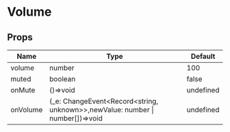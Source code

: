 # Volume

## Props

| Name  | Type  | Default |
| ----- | ----- | ------- |
| volume | number | 100 |
| muted  | boolean | false |
| onMute | ()=>void | undefined |
| onVolume | (_e: ChangeEvent<Record<string, unknown>>,newValue: number \| number[])=>void | undefined |
